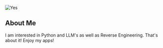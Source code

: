 ![Yes](https://media1.tenor.com/m/BcSuyoi5Ae0AAAAC/dandadan-aira-okarun-and-momo-headbang.gif)
## About Me ##
I am interested in Python and LLM's as well as Reverse Engineering. That's about it! Enjoy my apps!

